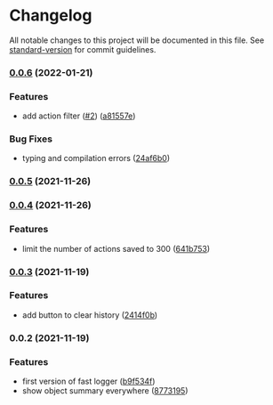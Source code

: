 # Changelog

All notable changes to this project will be documented in this file. See [standard-version](https://github.com/conventional-changelog/standard-version) for commit guidelines.

### [0.0.6](https://github.com/Aeolun/fast-redux-logger/compare/v0.0.5...v0.0.6) (2022-01-21)


### Features

* add action filter ([#2](https://github.com/Aeolun/fast-redux-logger/issues/2)) ([a81557e](https://github.com/Aeolun/fast-redux-logger/commit/a81557edb6094736a157fc048c1b4b0ae2bfb662))


### Bug Fixes

* typing and compilation errors ([24af6b0](https://github.com/Aeolun/fast-redux-logger/commit/24af6b00d9520deb0d93cfd365f719d0652d490d))

### [0.0.5](https://github.com/Aeolun/fast-redux-logger/compare/v0.0.4...v0.0.5) (2021-11-26)

### [0.0.4](https://github.com/Aeolun/fast-redux-logger/compare/v0.0.3...v0.0.4) (2021-11-26)


### Features

* limit the number of actions saved to 300 ([641b753](https://github.com/Aeolun/fast-redux-logger/commit/641b7530557f79059c9969db96f9b0b5123d5524))

### [0.0.3](https://github.com/Aeolun/fast-redux-logger/compare/v0.0.2...v0.0.3) (2021-11-19)


### Features

* add button to clear history ([2414f0b](https://github.com/Aeolun/fast-redux-logger/commit/2414f0bf927106771aba546b58db7114a12b1948))

### 0.0.2 (2021-11-19)


### Features

* first version of fast logger ([b9f534f](https://github.com/Aeolun/fast-redux-logger/commit/b9f534fb2d92fb757b3ea93ab510ac64a9049930))
* show object summary everywhere ([8773195](https://github.com/Aeolun/fast-redux-logger/commit/877319545d2b5f6aeae79df912cf1523466a224a))
